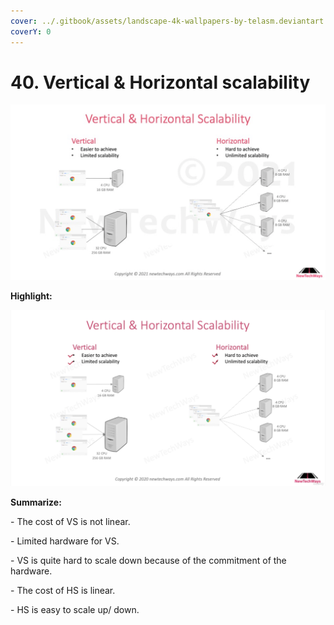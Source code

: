 ```yaml
---
cover: ../.gitbook/assets/landscape-4k-wallpapers-by-telasm.deviantart.com (29).jpg
coverY: 0
---
```


# 40. Vertical & Horizontal scalability

![](<../.gitbook/assets/image (5).png>)

**Highlight:**

![](<../.gitbook/assets/Vertical & Horizontal Scalability.png>)

**Summarize:**

\- The cost of VS is not linear.

\- Limited hardware for VS.

\- VS is quite hard to scale down because of the commitment of the hardware.

\- The cost of HS is linear.

\- HS is easy to scale up/ down.

